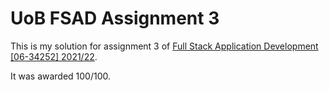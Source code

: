 # UoB FSAD Assignment 3

This is my solution for assignment 3 of [Full Stack Application Development [06-34252] 2021/22](https://www.cs.bham.ac.uk/internal/modules/2021/06-34252/).

It was awarded 100/100.
